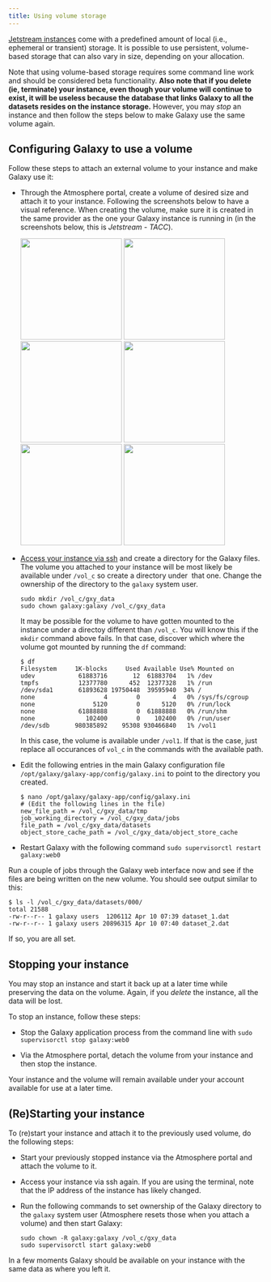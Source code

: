 ```yaml
---
title: Using volume storage
---
```

[Jetstream instances](http://jetstream-cloud.org/general-vms.php) come with a
predefined amount of local (i.e., ephemeral or transient) storage. It is
possible to use persistent, volume-based storage that can also vary in size,
depending on your allocation.

Note that using volume-based storage requires some command line work
and should be considered beta functionality. **Also note that if you delete
(ie, terminate) your instance, even though your volume will continue to exist,
it will be useless because the database that links Galaxy to all the datasets
resides on the instance storage.** However, you may _stop_ an instance and
then follow the steps below to make Galaxy use the same volume again.

## Configuring Galaxy to use a volume

Follow these steps to attach an external volume to your instance and make Galaxy
use it:

* Through the Atmosphere portal, create a volume of desired size and attach it
  to your instance. Following the screenshots below to have a visual reference.
  When creating the volume, make sure it is created in the same provider as
  the one your Galaxy instance is running in (in the screenshots below, this
  is *Jetstream - TACC*).

    <div class='center'>
      <a href='volume-create-btn.png'><img src="volume-create-btn.png" alt="" width=200 /></a>
      <a href='volume-create.png'><img src="volume-create.png" alt="" width=200 /></a>
      <a href='volume-edit.png'><img src="volume-edit.png" alt="" width=200 /></a>
      <a href='volume-attach-btn.png'><img src="volume-attach-btn.png" alt="" width=200 /></a>
      <a href='volume-attach.png'><img src="volume-attach.png" alt="" width=200 /></a>
      <a href='volume-attached.png'><img src="volume-attached.png" alt="" width=200 /></a>
    </div>

* [Access your instance via ssh](/src/cloud/jetstream/ssh/index.md) and create
  a directory for the Galaxy files. The volume you attached to your instance
  will be most likely be available under `/vol_c` so create a directory under 
  that one. Change the ownership of the directory to the `galaxy` system user.

  ```
  sudo mkdir /vol_c/gxy_data
  sudo chown galaxy:galaxy /vol_c/gxy_data
  ```
  
  It may be possible for the volume to have gotten mounted to the instance
  under a directoy different than `/vol_c`. You will know this if the `mkdir`
  command above fails. In that case, discover which where the volume got
  mounted by running the `df` command:
  
  ```
  $ df
  Filesystem     1K-blocks     Used Available Use% Mounted on
  udev            61883716       12  61883704   1% /dev
  tmpfs           12377780      452  12377328   1% /run
  /dev/sda1       61893628 19750448  39595940  34% /
  none                   4        0         4   0% /sys/fs/cgroup
  none                5120        0      5120   0% /run/lock
  none            61888888        0  61888888   0% /run/shm
  none              102400        0    102400   0% /run/user
  /dev/sdb       980385892    95308 930466840   1% /vol1
  ```
  In this case, the volume is available under `/vol1`. If that is the case,
  just replace all occurances of `vol_c` in the commands with the available
  path.

* Edit the following entries in the main Galaxy configuration file
  `/opt/galaxy/galaxy-app/config/galaxy.ini` to point to the directory you
  created.

  ```
  $ nano /opt/galaxy/galaxy-app/config/galaxy.ini
  # (Edit the following lines in the file)
  new_file_path = /vol_c/gxy_data/tmp
  job_working_directory = /vol_c/gxy_data/jobs
  file_path = /vol_c/gxy_data/datasets
  object_store_cache_path = /vol_c/gxy_data/object_store_cache
  ```

* Restart Galaxy with the following command
  `sudo supervisorctl restart galaxy:web0`

Run a couple of jobs through the Galaxy web interface now and see if the files
are being written on the new volume. You should see output similar to this:

```
$ ls -l /vol_c/gxy_data/datasets/000/
total 21588
-rw-r--r-- 1 galaxy users  1206112 Apr 10 07:39 dataset_1.dat
-rw-r--r-- 1 galaxy users 20896315 Apr 10 07:40 dataset_2.dat
``` 

If so, you are all set.

## Stopping your instance

You may stop an instance and start it back up at a later time while
preserving the data on the volume. Again, if you _delete_ the instance, all
the data will be lost.

To stop an instance, follow these steps:

* Stop the Galaxy application process from the command line with
  `sudo supervisorctl stop galaxy:web0`

* Via the Atmosphere portal, detach the volume from your instance and then stop
  the instance.

Your instance and the volume will remain available under your account available
for use at a later time.


## (Re)Starting your instance

To (re)start your instance and attach it to the previously used volume, do the
following steps:

* Start your previously stopped instance via the Atmosphere portal and attach
  the volume to it.

* Access your instance via ssh again. If you are using the terminal, note that
  the IP address of the instance has likely changed.

* Run the following commands to set ownership of the Galaxy directory to the
  `galaxy` system user (Atmosphere resets those when you attach a volume) and
  then start Galaxy:

  ```
  sudo chown -R galaxy:galaxy /vol_c/gxy_data
  sudo supervisorctl start galaxy:web0
  ```

In a few moments Galaxy should be available on your instance with the same data
as where you left it.
